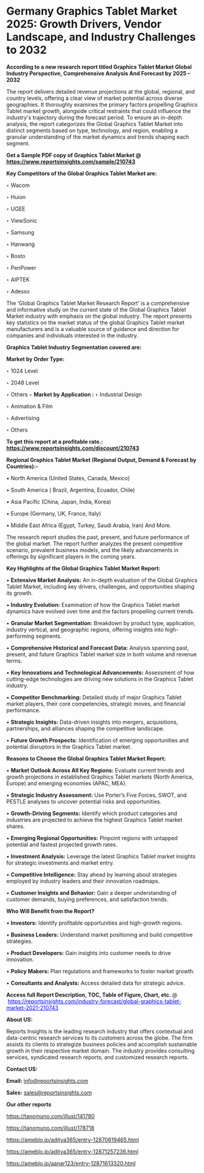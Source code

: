 # Germany Graphics Tablet Market 2025: Growth Drivers, Vendor Landscape, and Industry Challenges to 2032

<strong>According to a new research report titled Graphics Tablet Market Global Industry Perspective, Comprehensive Analysis And Forecast by 2025 – 2032</strong>

The report delivers detailed revenue projections at the global, regional, and country levels, offering a clear view of market potential across diverse geographies. It thoroughly examines the primary factors propelling Graphics Tablet market growth, alongside critical restraints that could influence the industry's trajectory during the forecast period. To ensure an in-depth analysis, the report categorizes the Global Graphics Tablet Market into distinct segments based on type, technology, and region, enabling a granular understanding of the market dynamics and trends shaping each segment.

<strong>Get a Sample PDF copy of Graphics Tablet Market </strong><strong>@<a href=https://www.reportsinsights.com/sample/210743 style=color:#0000ff;> https://www.reportsinsights.com/sample/210743</a></strong></font>

<strong>Key Competitors of the Global Graphics Tablet Market are:</strong>

‣ Wacom

‣ Huion

‣ UGEE

‣ ViewSonic

‣ Samsung

‣ Hanwang

‣ Bosto

‣ PenPower

‣ AIPTEK

‣ Adesso

The ‘Global Graphics Tablet Market Research Report’ is a comprehensive and informative study on the current state of the Global Graphics Tablet Market industry with emphasis on the global industry. The report presents key statistics on the market status of the global Graphics Tablet market manufacturers and is a valuable source of guidance and direction for companies and individuals interested in the industry.

<strong>Graphics Tablet Industry Segmentation covered are:</strong>

<strong>Market by Order Type: </strong>

‣ 1024 Level

‣ 2048 Level

‣ Others
‣ 
<strong>Market by Application :</strong>
‣ Industrial Design

‣ Animation & Film

‣ Advertising

‣ Others

<strong>To get this report at a profitable rate.: <a href=https://www.reportsinsights.com/discount/210743 style=color:#0000ff;>https://www.reportsinsights.com/discount/210743</a></strong></font>

<strong>Regional Graphics Tablet Market (Regional Output, Demand &amp; Forecast by Countries):-</strong>

• North America (United States, Canada, Mexico)

• South America ( Brazil, Argentina, Ecuador, Chile)

• Asia Pacific (China, Japan, India, Korea)

• Europe (Germany, UK, France, Italy)

• Middle East Africa (Egypt, Turkey, Saudi Arabia, Iran) And More.

The research report studies the past, present, and future performance of the global market. The report further analyzes the present competitive scenario, prevalent business models, and the likely advancements in offerings by significant players in the coming years.

<strong>Key Highlights of the Global Graphics Tablet Market Report:</strong>

• <strong>Extensive Market Analysis:</strong> An in-depth evaluation of the Global Graphics Tablet Market, including key drivers, challenges, and opportunities shaping its growth.

• <strong>Industry Evolution:</strong> Examination of how the Graphics Tablet market dynamics have evolved over time and the factors propelling current trends.

• <strong>Granular Market Segmentation:</strong> Breakdown by product type, application, industry vertical, and geographic regions, offering insights into high-performing segments.

• <strong>Comprehensive Historical and Forecast Data:</strong> Analysis spanning past, present, and future Graphics Tablet market size in both volume and revenue terms.

• <strong>Key Innovations and Technological Advancements:</strong> Assessment of how cutting-edge technologies are driving new solutions in the Graphics Tablet industry.

• <strong>Competitor Benchmarking:</strong> Detailed study of major Graphics Tablet market players, their core competencies, strategic moves, and financial performance.

• <strong>Strategic Insights:</strong> Data-driven insights into mergers, acquisitions, partnerships, and alliances shaping the competitive landscape.

• <strong>Future Growth Prospects:</strong> Identification of emerging opportunities and potential disruptors in the Graphics Tablet market.

<strong>Reasons to Choose the Global Graphics Tablet Market Report:</strong>

• <strong>Market Outlook Across All Key Regions:</strong> Evaluate current trends and growth projections in established Graphics Tablet markets (North America, Europe) and emerging economies (APAC, MEA).

• <strong>Strategic Industry Assessment:</strong> Use Porter’s Five Forces, SWOT, and PESTLE analyses to uncover potential risks and opportunities.

• <strong>Growth-Driving Segments:</strong> Identify which product categories and industries are projected to achieve the highest Graphics Tablet market shares.

• <strong>Emerging Regional Opportunities:</strong> Pinpoint regions with untapped potential and fastest projected growth rates.

• <strong>Investment Analysis:</strong> Leverage the latest Graphics Tablet market insights for strategic investments and market entry.

• <strong>Competitive Intelligence:</strong> Stay ahead by learning about strategies employed by industry leaders and their innovation roadmaps.

• <strong>Customer Insights and Behavior:</strong> Gain a deeper understanding of customer demands, buying preferences, and satisfaction trends.

<strong>Who Will Benefit from the Report?</strong>

• <strong>Investors:</strong> Identify profitable opportunities and high-growth regions.

• <strong>Business Leaders:</strong> Understand market positioning and build competitive strategies.

• <strong>Product Developers:</strong> Gain insights into customer needs to drive innovation.

• <strong>Policy Makers:</strong> Plan regulations and frameworks to foster market growth.

• <strong>Consultants and Analysts:</strong> Access detailed data for strategic advice.
</ul>
<strong>Access full Report Description, TOC, Table of Figure, Chart, etc. </strong>@  <a href=https://reportsinsights.com/industry-forecast/global-graphics-tablet-market-2021-210743 style=color:#0000ff;>https://reportsinsights.com/industry-forecast/global-graphics-tablet-market-2021-210743</a></font>

<strong><strong>About US</strong>:</strong>

Reports Insights is the leading research industry that offers contextual and data-centric research services to its customers across the globe. The firm assists its clients to strategize business policies and accomplish sustainable growth in their respective market domain. The industry provides consulting services, syndicated research reports, and customized research reports.

<strong>Contact US:</strong>

<p class=""""><b>Email:</b> <a href=mailto:info@reportsinsights.com>info@reportsinsights.com</a></p>
<p class=""""><b>Sales:</b> <a href=mailto:sales@reportsinsights.com>sales@reportsinsights.com</a></p>

<strong>Our other reports</strong>

<a href=https://tanomuno.com/illust/141780>https://tanomuno.com/illust/141780</a>

<a href=https://tanomuno.com/illust/178718>https://tanomuno.com/illust/178718</a>

<a href=https://ameblo.jp/aditya365/entry-12870619465.html>https://ameblo.jp/aditya365/entry-12870619465.html</a>

<a href=https://ameblo.jp/aditya365/entry-12871257236.html>https://ameblo.jp/aditya365/entry-12871257236.html</a>

<a href=https://ameblo.jp/aanar123/entry-12871613320.html>https://ameblo.jp/aanar123/entry-12871613320.html</a>
